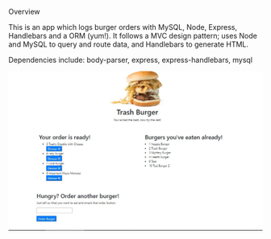 Overview

This is an app which logs burger orders with MySQL, Node, Express, Handlebars and a ORM (yum!). It follows a MVC design pattern; uses Node and MySQL to query and route data, and Handlebars to generate HTML.

Dependencies include: body-parser, express, express-handlebars, mysql

![alt text](https://github.com/zcsocal/Eat-da-burger/blob/master/public/assets/img/App_Capture.JPG)
